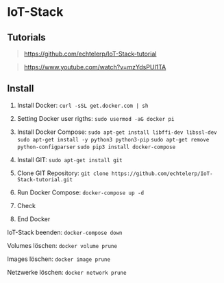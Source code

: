 # IoT-Stack

## Tutorials
> https://github.com/echtelerp/IoT-Stack-tutorial


> https://www.youtube.com/watch?v=mzYdsPUI1TA

## Install

1. Install Docker: `curl -sSL get.docker.com | sh`

2. Setting Docker user rigths: `sudo usermod -aG docker pi`  

2. Install Docker Compose: `sudo apt-get install libffi-dev libssl-dev` `sudo apt-get install -y python3 python3-pip` `sudo apt-get remove python-configparser` `sudo pip3 install docker-compose`

3. Install GIT: `sudo apt-get install git`

4. Clone GIT Repository: `git clone https://github.com/echtelerp/IoT-Stack-tutorial.git`

5. Run Docker Compose: `docker-compose up -d` 

6. Check 


7. End Docker

IoT-Stack beenden: `docker-compose down`

Volumes löschen: `docker volume prune`

Images löschen: `docker image prune`

Netzwerke löschen: `docker network prune`

